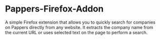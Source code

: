 # Pappers-Firefox-Addon
A simple Firefox extension that allows you to quickly search for companies on Pappers directly from any website. It extracts the company name from the current URL or uses selected text on the page to perform a search.
